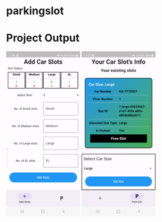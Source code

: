 # parkingslot
<h1>Project Output</h1> 
    <div class="image-row">
      <img src="https://github.com/nikhilsonimlv/FlutterParkingSlotApp/blob/main/lib/assets/img.png" width="200" height="auto"/> 
      <img src="https://github.com/nikhilsonimlv/FlutterParkingSlotApp/blob/main/lib/assets/img_1.png" width="200" height="auto"/>
     </div>

